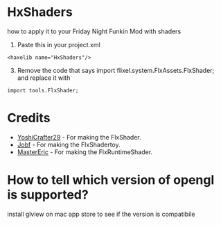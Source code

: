 #  HxShaders

how to apply it to your Friday Night Funkin Mod with shaders 
 
1. Paste this in your project.xml 
```
<haxelib name="HxShaders"/> 
```
3. Remove the code that says  import flixel.system.FlxAssets.FlxShader; and replace it with 
```
import tools.FlxShader;
``` 

# Credits
- [YoshiCrafter29](https://github.com/YoshiCrafter29) -  For making the FlxShader.
- [Jobf](https://github.com/jobf) -  For making the FlxShadertoy.
- [MasterEric](https://github.com/MasterEric) -  For making the FlxRuntimeShader.

# How to tell which version of opengl is supported? 

install glview on mac app store to see if the version is compatibile
